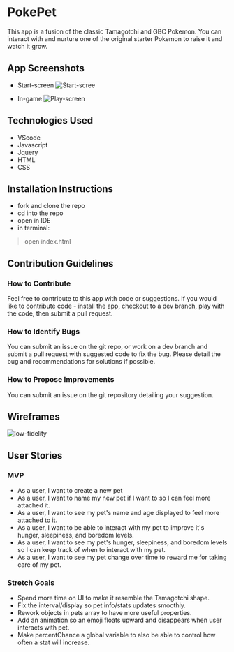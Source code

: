 # PokePet

This app is a fusion of the classic Tamagotchi and GBC Pokemon. You can interact with and  nurture one of the original starter Pokemon to raise it and watch it grow.

## App Screenshots

* Start-screen
![Start-scree](https://tinyimg.io/i/RsE9t4O.png)

* In-game
![Play-screen](https://tinyimg.io/i/RzEdHob.png)

## Technologies Used

* VScode
* Javascript
* Jquery
* HTML
* CSS

## Installation Instructions

* fork and clone the repo
* cd into the repo
* open in IDE
* in terminal:

> open index.html

## Contribution Guidelines

### How to Contribute

Feel free to contribute to this app with code or suggestions. If you would like to contribute code - install the app, checkout to a dev branch, play with the code, then submit a pull request.

### How to Identify Bugs

You can submit an issue on the git repo, or work on a dev branch and submit a pull request with suggested code to fix the bug. Please detail the bug and recommendations for solutions if possible.

### How to Propose Improvements

You can submit an issue on the git repository detailing your suggestion.

## Wireframes

![low-fidelity](http://tinyimg.io/i/qOPo6Uu.png)

## User Stories

### MVP

- As a user, I want to create a new pet
- As a user, I want to name my new pet if I want to so I can feel more attached it.
- As a user, I want to see my pet's name and age displayed to feel more attached to it.
- As a user, I want to be able to interact with my pet to improve it's hunger, sleepiness, and boredom levels.
- As a user, I want to see my pet's hunger, sleepiness, and boredom levels so I can keep track of when to interact with my pet.
- As a user, I want to see my pet change over time to reward me for taking care of my pet.

### Stretch Goals
- Spend more time on UI to make it resemble the Tamagotchi shape.
- Fix the interval/display so pet info/stats updates smoothly.
- Rework objects in pets array to have more useful properties.
- Add an animation so an emoji floats upward and disappears when user interacts with pet.
- Make percentChance a global variable to also be able to control how often a stat will increase.
